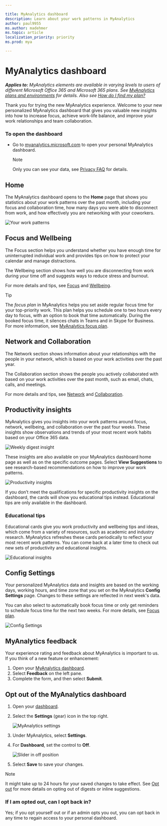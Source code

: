 ```yaml
---

title: MyAnalytics dashboard
description: Learn about your work patterns in MyAnalytics
author: paul9955
ms.author: madehmer
ms.topic: article
localization_priority: priority 
ms.prod: mya

---
```


# MyAnalytics dashboard

_**Applies to:** MyAnalytics elements are available in varying levels to users of different Microsoft Office 365 and Microsoft 365 plans. See [MyAnalytics plans and environments](../overview/plans-environments.md) for details. Also see [How do I find my plan?](../overview/mya-faq.md#q4-how-can-i-find-out-what-my-plan-is)_

Thank you for trying the new MyAnalytics experience. Welcome to your new personalized MyAnalytics dashboard that gives you valuable new insights into how to increase focus, achieve work-life balance, and improve your work relationships and team collaboration.

### To open the dashboard

 * Go to [myanalytics.microsoft.com](https://myanalytics.microsoft.com) to open your personal MyAnalytics dashboard.

   > [!Note]
   > Only you can see your data, see [Privacy FAQ](../overview/mya-faq.md#privacy) for details.

## Home

The MyAnalytics dashboard opens to the **Home** page that shows you statistics about your work patterns over the past month, including your focus and collaboration time, how many days you were able to disconnect from work, and how effectively you are networking with your coworkers.

![Your work patterns](../../Images/mya/use/home-2.png)

## Focus and Wellbeing

The Focus section helps you understand whether you have enough time for uninterrupted individual work and provides tips on how to protect your calendar and manage distractions.

The Wellbeing section shows how well you are disconnecting from work during your time off and suggests ways to reduce stress and burnout.

For more details and tips, see [Focus](../use/focus.md) and [Wellbeing](../use/wellbeing.md).

> [!Tip]
> The _focus plan_ in MyAnalytics helps you set aside regular focus time for your top-priority work. This plan helps you schedule one to two hours every day to focus, with an option to book that time automatically. During the booked focus time, it silences chats in Teams and in Skype for Business. For more information, see [MyAnalytics focus plan](focus-plan.md).  

## Network and Collaboration

The Network section shows information about your relationships with the people in your network, which is based on your work activities over the past year.

The Collaboration section shows the people you actively collaborated with based on your work activities over the past month, such as email, chats, calls, and meetings.

For more details and tips, see [Network](../use/network.md) and [Collaboration](../use/collaboration.md).

## Productivity insights

MyAnalytics gives you insights into your work patterns around focus, network, wellbeing, and collaboration over the past four weeks. These insights show observations and trends of your most recent work habits based on your Office 365 data.  

![Weekly digest insight](../../Images/mya/use/digest-insight.png)

These insights are also available on your MyAnalytics dashboard home page as well as on the specific outcome pages. Select **View Suggestions** to see research-based recommendations on how to improve your work patterns.

![Productivity insights](../../Images/mya/use/productivity.png)

If you don’t meet the qualifications for specific productivity insights on the dashboard, the cards will show you educational tips instead. Educational tips are only available in the dashboard.

### Educational tips

Educational cards give you work productivity and wellbeing tips and ideas, which come from a variety of resources, such as academic and industry research. MyAnalytics refreshes these cards periodically to reflect your most recent work patterns. You can come back at a later time to check out new sets of productivity and educational insights.

![Educational insights](../../Images/mya/use/educational-tips.png)

## Config Settings

Your personalized MyAnalytics data and insights are based on the working days, working hours, and time zone that you set on the MyAnalytics **Config Settings** page. Changes to these settings are reflected in next week's data.

You can also select to automatically book focus time or only get reminders to schedule focus time for the next two weeks. For more details, see [Focus plan](../use/focus-plan.md).

![Config Settings](../../Images/mya/use/mya-config.png)

## MyAnalytics feedback

Your experience rating and feedback about MyAnalytics is important to us. If you think of a new feature or enhancement:

1. Open your [MyAnalytics dashboard](https://myanalytics.microsoft.com).
2. Select **Feedback** on the left pane.
3. Complete the form, and then select **Submit**.

## Opt out of the MyAnalytics dashboard

1. Open your [dashboard](https://myanalytics.microsoft.com).
2. Select the **Settings** (gear) icon in the top right.

    ![MyAnalytics settings](../../Images/mya/use/mya-gear-settings.png)

3. Under MyAnalytics, select **Settings**.
4. For **Dashboard**, set the control to **Off**.

    ![Slider in off position](../../Images/mya/use/Slider-off.png)
  
5. Select **Save** to save your changes.

> [!NOTE]
> It might take up to 24 hours for your saved changes to take effect.  See [Opt out](../overview/mya-faq.md#opt-out) for more details on opting out of digests or inline suggestions.

### If I am opted out, can I opt back in?

Yes; if you opt yourself out or if an admin opts you out, you can opt back in any time to regain access to your personal dashboard.
